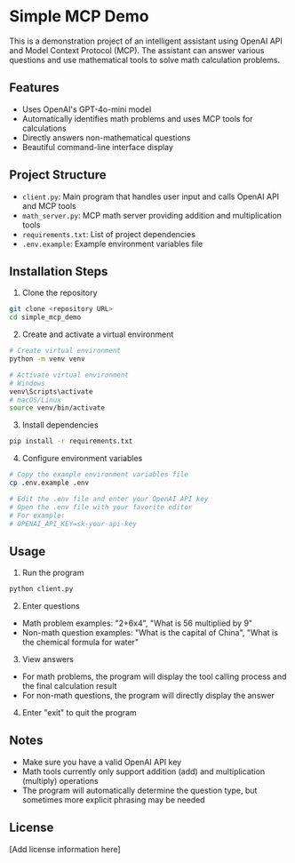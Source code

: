 # Simple MCP Demo

This is a demonstration project of an intelligent assistant using OpenAI API and Model Context Protocol (MCP). The assistant can answer various questions and use mathematical tools to solve math calculation problems.

## Features

- Uses OpenAI's GPT-4o-mini model
- Automatically identifies math problems and uses MCP tools for calculations
- Directly answers non-mathematical questions
- Beautiful command-line interface display

## Project Structure

- `client.py`: Main program that handles user input and calls OpenAI API and MCP tools
- `math_server.py`: MCP math server providing addition and multiplication tools
- `requirements.txt`: List of project dependencies
- `.env.example`: Example environment variables file

## Installation Steps

1. Clone the repository

```bash
git clone <repository URL>
cd simple_mcp_demo
```

2. Create and activate a virtual environment

```bash
# Create virtual environment
python -m venv venv

# Activate virtual environment
# Windows
venv\Scripts\activate
# macOS/Linux
source venv/bin/activate
```

3. Install dependencies

```bash
pip install -r requirements.txt
```

4. Configure environment variables

```bash
# Copy the example environment variables file
cp .env.example .env

# Edit the .env file and enter your OpenAI API key
# Open the .env file with your favorite editor
# For example:
# OPENAI_API_KEY=sk-your-api-key
```

## Usage

1. Run the program

```bash
python client.py
```

2. Enter questions

- Math problem examples: "2+6x4", "What is 56 multiplied by 9"
- Non-math question examples: "What is the capital of China", "What is the chemical formula for water"

3. View answers

- For math problems, the program will display the tool calling process and the final calculation result
- For non-math questions, the program will directly display the answer

4. Enter "exit" to quit the program

## Notes

- Make sure you have a valid OpenAI API key
- Math tools currently only support addition (add) and multiplication (multiply) operations
- The program will automatically determine the question type, but sometimes more explicit phrasing may be needed

## License

[Add license information here]
